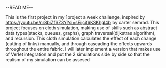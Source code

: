 --READ ME--

This is the first project in my 1project a week challenge, inspired by https://youtu.be/nr8biZfSZ3Y?si=sEijcif6KSKhgl4b by carter semrad. This project focuses on cloth simulation, making use of skills such as abstract data types(stacks, queues, graphs), graph traversal(dijkstras algorithm), and recursion. This cloth simulation calculates the effect of each change (cutting of links) manually, and through cascading the effects upwards throughout the entire fabric. I will later implement a version that makes use of Verlet integration and put the 2 simulations side by side so that the realism of my simulation can be assesed